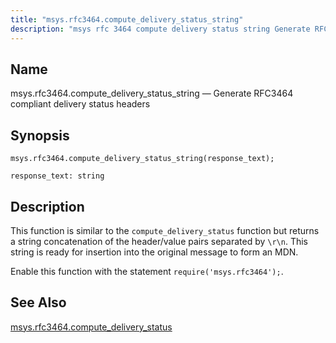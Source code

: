 ```yaml
---
title: "msys.rfc3464.compute_delivery_status_string"
description: "msys rfc 3464 compute delivery status string Generate RFC 3464 compliant delivery status headers msys rfc 3464 compute delivery status string response text This function is similar to the compute delivery status function but returns a string concatenation of the header value pairs separated by r n This string is..."
---
```


<a name="lua.ref.msys.rfc3464.compute_delivery_status_string"></a> 
## Name

msys.rfc3464.compute_delivery_status_string — Generate RFC3464 compliant delivery status headers

<a name="idp18344192"></a> 
## Synopsis

`msys.rfc3464.compute_delivery_status_string(response_text);`

`response_text: string`<a name="idp18347200"></a> 
## Description

This function is similar to the `compute_delivery_status` function but returns a string concatenation of the header/value pairs separated by `\r\n`. This string is ready for insertion into the original message to form an MDN.

Enable this function with the statement `require('msys.rfc3464');`.

<a name="idp18351040"></a> 
## See Also

[msys.rfc3464.compute_delivery_status](/momentum/4/lua/ref-msys-rfc-3464-compute-delivery-status)